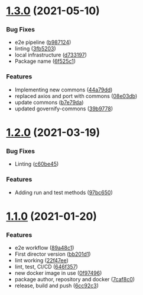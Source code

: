 # [1.3.0](https://github.com/governify/director/compare/v1.2.0...v1.3.0) (2021-05-10)


### Bug Fixes

* e2e pipeline ([b987124](https://github.com/governify/director/commit/b98712477fbdf536a7b412d887bc7f47e67ac713))
* linting ([3fb5203](https://github.com/governify/director/commit/3fb520358585114399a5f4f7c4142c4ad24d540a))
* local infrastructure ([d733197](https://github.com/governify/director/commit/d733197e2945bdc1f310200eabbd831e19a314d5))
* Package name ([6f525c1](https://github.com/governify/director/commit/6f525c118654aadc18328114eaddf1a65a8e1904))


### Features

* Implementing new commons ([44a79dd](https://github.com/governify/director/commit/44a79dd90216da2f0c323742c62005594028c714))
* replaced axios and port with commons ([08e03db](https://github.com/governify/director/commit/08e03db3220ca6bf0b380ffe10fe73466d27db6f))
* update commons ([b7e79da](https://github.com/governify/director/commit/b7e79da559975cfbe1a9de7357b73e9ed1ad8820))
* updated governify-commons ([39b9778](https://github.com/governify/director/commit/39b9778a8cf18fe49bed732a734819ef3d7f8a81))



# [1.2.0](https://github.com/governify/director/compare/v1.1.0...v1.2.0) (2021-03-19)


### Bug Fixes

* Linting ([c60be45](https://github.com/governify/director/commit/c60be45141cdbe600c0fc5d8249a18e7393ca995))


### Features

* Adding run and test methods ([97bc650](https://github.com/governify/director/commit/97bc65001d5064d51d1d5b66717840e4c8d965b6))



# [1.1.0](https://github.com/governify/director/compare/bb201d168a0dfc70f6ccf55c6e7bc388809816fd...v1.1.0) (2021-01-20)


### Features

* e2e workflow ([89a48c1](https://github.com/governify/director/commit/89a48c18f129d33060f08b4ca63b6d1f174f20cd))
* First director version ([bb201d1](https://github.com/governify/director/commit/bb201d168a0dfc70f6ccf55c6e7bc388809816fd))
* lint working ([22f47ee](https://github.com/governify/director/commit/22f47ee6e70286b9a7238c4d439606377eeb1742))
* lint, test, CI/CD ([646f357](https://github.com/governify/director/commit/646f3572af808ee85fa1506b8971dbb1a2c4928e))
* new docker image in use ([0f97496](https://github.com/governify/director/commit/0f974968d6a48e40f9ba97011d35cea2612a6ada))
* package author, repository and docker ([7caf8c0](https://github.com/governify/director/commit/7caf8c03f8cb8689c0083706c81cc700da4e344f))
* release, build and push ([6cc92c3](https://github.com/governify/director/commit/6cc92c32d0634c80f02f139692c18cf8029cf927))



